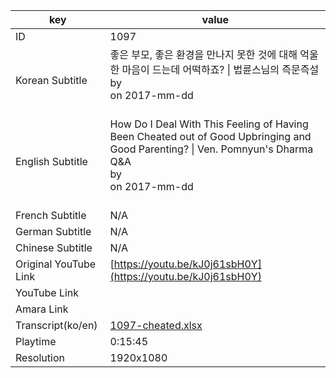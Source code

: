 |  key  |  value  |
|-------|---------|
| ID            | 1097 |
| Korean Subtitle | 좋은 부모, 좋은 환경을 만나지 못한 것에 대해 억울한 마음이 드는데 어떡하죠? \| 법륜스님의 즉문즉설<br>by <br>on 2017-mm-dd<br><br>|
| English Subtitle | How Do I Deal With This Feeling of Having Been Cheated out of Good Upbringing and Good Parenting? \| Ven. Pomnyun's Dharma Q&A<br>by <br>on 2017-mm-dd<br><br>|
| French Subtitle | N/A |
| German Subtitle | N/A |
| Chinese Subtitle | N/A |
| Original YouTube Link  | [https://youtu.be/kJ0j61sbH0Y](https://youtu.be/kJ0j61sbH0Y) |
| YouTube Link  |  |
| Amara Link    |  |
| Transcript(ko/en) | [1097-cheated.xlsx](https://github.com/jungtosociety/dharma-qna/raw/master/sub/1097/1097-cheated.xlsx) |
| Playtime | 0:15:45 |
| Resolution | 1920x1080|
